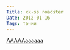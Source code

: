 ```yaml
---
Title: xk-ss roadster
Date: 2012-01-16
Tags: тачки
---
```


[АААААаааааа](http://theblackworkshop.tumblr.com/post/15945159222/hotphotography-1957-jaguar-xk-ss-roadster-no)